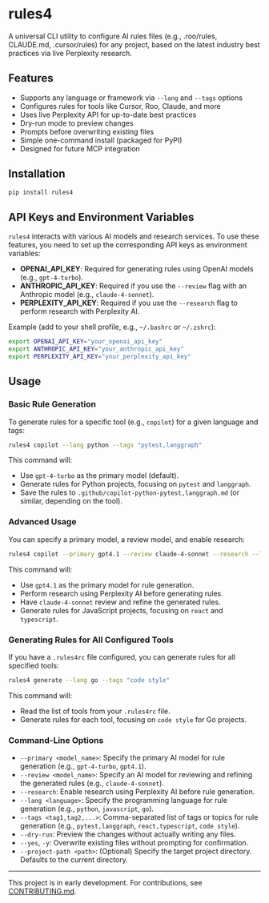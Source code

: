 # rules4

A universal CLI utility to configure AI rules files (e.g., .roo/rules, CLAUDE.md, .cursor/rules) for any project, based on the latest industry best practices via live Perplexity research.

## Features
- Supports any language or framework via `--lang` and `--tags` options
- Configures rules for tools like Cursor, Roo, Claude, and more
- Uses live Perplexity API for up-to-date best practices
- Dry-run mode to preview changes
- Prompts before overwriting existing files
- Simple one-command install (packaged for PyPI)
- Designed for future MCP integration

## Installation

```bash
pip install rules4
```

## API Keys and Environment Variables

`rules4` interacts with various AI models and research services. To use these features, you need to set up the corresponding API keys as environment variables:

-   **OPENAI_API_KEY**: Required for generating rules using OpenAI models (e.g., `gpt-4-turbo`).
-   **ANTHROPIC_API_KEY**: Required if you use the `--review` flag with an Anthropic model (e.g., `claude-4-sonnet`).
-   **PERPLEXITY_API_KEY**: Required if you use the `--research` flag to perform research with Perplexity AI.

Example (add to your shell profile, e.g., `~/.bashrc` or `~/.zshrc`):

```bash
export OPENAI_API_KEY="your_openai_api_key"
export ANTHROPIC_API_KEY="your_anthropic_api_key"
export PERPLEXITY_API_KEY="your_perplexity_api_key"
```

## Usage

### Basic Rule Generation

To generate rules for a specific tool (e.g., `copilot`) for a given language and tags:

```bash
rules4 copilot --lang python --tags "pytest,langgraph"
```

This command will:
- Use `gpt-4-turbo` as the primary model (default).
- Generate rules for Python projects, focusing on `pytest` and `langgraph`.
- Save the rules to `.github/copilot-python-pytest,langgraph.md` (or similar, depending on the tool).

### Advanced Usage

You can specify a primary model, a review model, and enable research:

```bash
rules4 copilot --primary gpt4.1 --review claude-4-sonnet --research --lang javascript --tags "react,typescript"
```

This command will:
- Use `gpt4.1` as the primary model for rule generation.
- Perform research using Perplexity AI before generating rules.
- Have `claude-4-sonnet` review and refine the generated rules.
- Generate rules for JavaScript projects, focusing on `react` and `typescript`.

### Generating Rules for All Configured Tools

If you have a `.rules4rc` file configured, you can generate rules for all specified tools:

```bash
rules4 generate --lang go --tags "code style"
```

This command will:
- Read the list of tools from your `.rules4rc` file.
- Generate rules for each tool, focusing on `code style` for Go projects.

### Command-Line Options

- `--primary <model_name>`: Specify the primary AI model for rule generation (e.g., `gpt-4-turbo`, `gpt4.1`).
- `--review <model_name>`: Specify an AI model for reviewing and refining the generated rules (e.g., `claude-4-sonnet`).
- `--research`: Enable research using Perplexity AI before rule generation.
- `--lang <language>`: Specify the programming language for rule generation (e.g., `python`, `javascript`, `go`).
- `--tags <tag1,tag2,...>`: Comma-separated list of tags or topics for rule generation (e.g., `pytest,langgraph`, `react,typescript`, `code style`).
- `--dry-run`: Preview the changes without actually writing any files.
- `--yes`, `-y`: Overwrite existing files without prompting for confirmation.
- `--project-path <path>`: (Optional) Specify the target project directory. Defaults to the current directory.

---

This project is in early development. For contributions, see [CONTRIBUTING.md](CONTRIBUTING.md).

